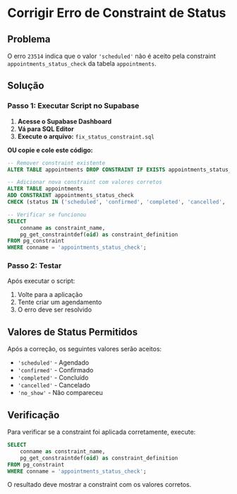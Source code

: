 # Corrigir Erro de Constraint de Status

## Problema
O erro `23514` indica que o valor `'scheduled'` não é aceito pela constraint `appointments_status_check` da tabela `appointments`.

## Solução

### Passo 1: Executar Script no Supabase

1. **Acesse o Supabase Dashboard**
2. **Vá para SQL Editor**
3. **Execute o arquivo:** `fix_status_constraint.sql`

**OU copie e cole este código:**

```sql
-- Remover constraint existente
ALTER TABLE appointments DROP CONSTRAINT IF EXISTS appointments_status_check;

-- Adicionar nova constraint com valores corretos
ALTER TABLE appointments 
ADD CONSTRAINT appointments_status_check 
CHECK (status IN ('scheduled', 'confirmed', 'completed', 'cancelled', 'no_show'));

-- Verificar se funcionou
SELECT 
    conname as constraint_name,
    pg_get_constraintdef(oid) as constraint_definition
FROM pg_constraint 
WHERE conname = 'appointments_status_check';
```

### Passo 2: Testar

Após executar o script:
1. Volte para a aplicação
2. Tente criar um agendamento
3. O erro deve ser resolvido

## Valores de Status Permitidos

Após a correção, os seguintes valores serão aceitos:
- `'scheduled'` - Agendado
- `'confirmed'` - Confirmado
- `'completed'` - Concluído
- `'cancelled'` - Cancelado
- `'no_show'` - Não compareceu

## Verificação

Para verificar se a constraint foi aplicada corretamente, execute:

```sql
SELECT 
    conname as constraint_name,
    pg_get_constraintdef(oid) as constraint_definition
FROM pg_constraint 
WHERE conname = 'appointments_status_check';
```

O resultado deve mostrar a constraint com os valores corretos.